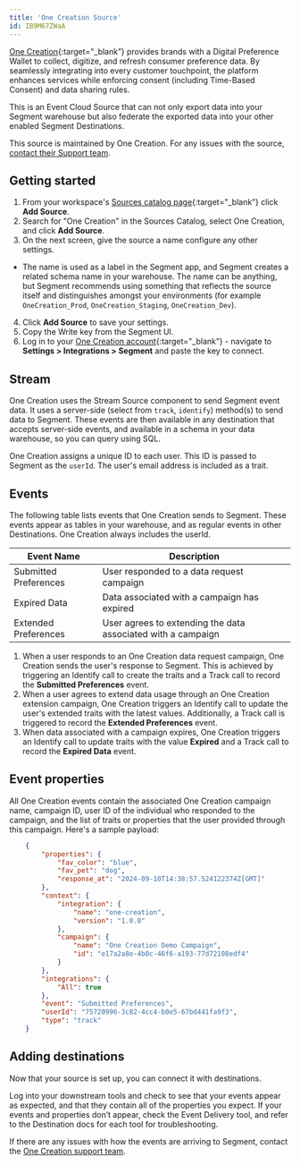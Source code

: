 ```yaml
---
title: 'One Creation Source'
id: IB9M67ZWaA
---
```


[One Creation](https://www.one-creation.com/){:target="_blank”} provides brands with a Digital Preference Wallet to collect, digitize, and refresh consumer preference data. By seamlessly integrating into every customer touchpoint, the platform enhances services while enforcing consent (including Time-Based Consent) and data sharing rules. 

This is an Event Cloud Source that can not only export data into your Segment warehouse but also federate the exported data into your other enabled Segment Destinations.

This source is maintained by One Creation. For any issues with the source, [contact their Support team](mailto:support@one-creation.com).

## Getting started

1. From your workspace's [Sources catalog page](https://app.segment.com/goto-my-workspace/sources/catalog){:target="_blank”} click **Add Source**.
2. Search for "One Creation" in the Sources Catalog, select One Creation, and click **Add Source**.
3. On the next screen, give the source a name configure any other settings.

- The name is used as a label in the Segment app, and Segment creates a related schema name in your warehouse. The name can be anything, but Segment recommends using something that reflects the source itself and distinguishes amongst your environments (for example `OneCreation_Prod`, `OneCreation_Staging`, `OneCreation_Dev`).

4. Click **Add Source** to save your settings.
5. Copy the Write key from the Segment UI.
6. Log in to your [One Creation account](https://app.one-creation.com/admin/integrations?app=segment){:target="_blank”} - navigate to **Settings > Integrations > Segment** and paste the key to connect.

## Stream

One Creation uses the Stream Source component to send Segment event data. It uses a server-side (select from `track`, `identify`) method(s) to send data to Segment. These events are then available in any destination that accepts server-side events, and available in a schema in your data warehouse, so you can query using SQL.

One Creation assigns a unique ID to each user. This ID is passed to Segment as the `userId`. The user's email address is included as a trait.

## Events

The following table lists events that One Creation sends to Segment. These events appear as tables in your warehouse, and as regular events in other Destinations. One Creation always includes the userId.

| Event Name       | Description               |
|------------------|---------------------------|
| Submitted Preferences | User responded to a data request campaign  |
| Expired Data | Data associated with a campaign has expired |
| Extended Preferences | User agrees to extending the data associated with a campaign |

1. When a user responds to an One Creation data request campaign, One Creation sends the user's response to Segment. This is achieved by triggering an Identify call to create the traits and a Track call to record the **Submitted Preferences** event.
2. When a user agrees to extend data usage through an One Creation extension campaign, One Creation triggers an Identify call to update the user's extended traits with the latest values. Additionally, a Track call is triggered to record the **Extended Preferences** event. 
3. When data associated with a campaign expires, One Creation triggers an Identify call to update traits with the value **Expired** and a Track call to record the **Expired Data** event.

## Event properties

All One Creation events contain the associated One Creation campaign name, campaign ID, user ID of the individual who responded to the campaign, and the list of traits or properties that the user provided through this campaign. Here's a sample payload:

```json
    {
        "properties": {
            "fav_color": "blue",
            "fav_pet": "dog",
            "response_at": "2024-09-10T14:38:57.524122374Z[GMT]"
        },
        "context": {
            "integration": {
                "name": "one-creation",
                "version": "1.0.0"
            },
            "campaign": {
                "name": "One Creation Demo Campaign",
                "id": "e17a2a8e-4b0c-46f6-a193-77d72108edf4"
            }
        },
        "integrations": {
            "All": true
        },
        "event": "Submitted Preferences",
        "userId": "75720996-3c82-4cc4-b0e5-67bd441fa9f3",
        "type": "track"
    }
```

## Adding destinations

Now that your source is set up, you can connect it with destinations.

Log into your downstream tools and check to see that your events appear as expected, and that they contain all of the properties you expect. If your events and properties don’t appear, check the Event Delivery tool, and refer to the Destination docs for each tool for troubleshooting.

If there are any issues with how the events are arriving to Segment, contact the [One Creation support team](mailto:support@one-creation.com).
